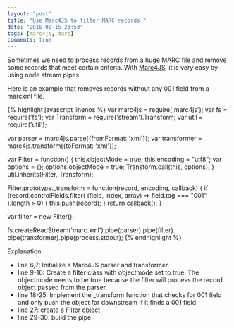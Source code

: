 ```yaml
---
layout: "post"
title: "Use Marc4JS to filter MARC records "
date: "2016-02-15 23:53"
tags: [marc4js, marc]
comments: true
---
```


Sometimes we need to process records from a huge MARC file and remove some records
that meet certain criteria. With [Marc4JS][d0d6847a], it is very easy by using node stream
pipes.

Here is an example that removes records without any 001 field from a marcxml file.

<!-- more -->


{% highlight javascript linenos %}
var marc4js = require('marc4js');
var fs = require('fs');
var Transform = require('stream').Transform;
var util = require('util');

var parser = marc4js.parse({fromFormat: 'xml'});
var transformer = marc4js.transform({toFormat: 'xml'});

var Filter = function() {
  this.objectMode = true;
  this.encoding = "utf8";
  var options = {};
  options.objectMode = true;
  Transform.call(this, options);
}
util.inherits(Filter, Transform);

Filter.prototype._transform = function(record, encoding, callback) {
  if (record.controlFields.filter(
      (field, index, array) => field.tag === "001"
    ).length > 0) {
    this.push(record);
  }
  return callback();
}

var filter = new Filter();

fs.createReadStream('marc.xml').pipe(parser).pipe(filter).
  pipe(transformer).pipe(process.stdout);
{% endhighlight %}

Explanation:

- line 6,7: Initialize a Marc4JS parser and transformer.
- line 9-16: Create a filter class with objectmode set to true. The objectmode needs to be
true because the filter will process the record object passed from the parser.
- line 18-25: Implement the \_transform function that checks for 001 field and only push the
object for downstream if it finds a 001 field.
- line 27: create a Filter object
- line 29-30: build the pipe

[d0d6847a]: http://github.com/jiaola/marc4js "Marc4JS"
